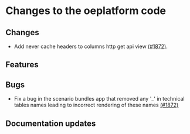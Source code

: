 <!--
SPDX-FileCopyrightText: 2025 Jonas Huber <jonas.huber@rl-institut.de>

SPDX-License-Identifier: CC0-1.0
-->

# Changes to the oeplatform code

## Changes

- Add never cache headers to columns http get api view [(#1872)](https://github.com/OpenEnergyPlatform/oeplatform/pull/1872).

## Features

## Bugs

- Fix a bug in the scenario bundles app that removed any '\_' in technical tables names leading to incorrect rendering of these names [(#1872)](https://github.com/OpenEnergyPlatform/oeplatform/pull/1872)

## Documentation updates
